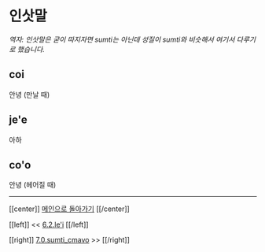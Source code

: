 # 인삿말

*역자: 인삿말은 굳이 따지자면 sumti는 아닌데 성질이 sumti와 비슷해서 여기서 다루기로 했습니다.*

## coi

안녕 (만날 때)

## je'e

아하

## co'o

안녕 (헤어질 때)

---

[[center]]
[메인으로 돌아가기](index.html)
[[/center]]

[[left]]
<< [6.2.le'i](06_02_le'i.html)
[[/left]]

[[right]]
[7.0.sumti_cmavo](07_00_sumti_cmavo.html) >>
[[/right]]